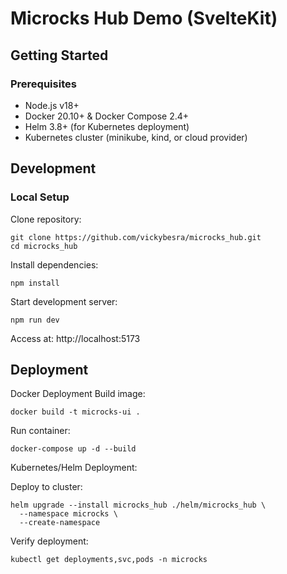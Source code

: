 # Microcks Hub Demo (SvelteKit)


## Getting Started

### Prerequisites

- Node.js v18+
- Docker 20.10+ & Docker Compose 2.4+
- Helm 3.8+ (for Kubernetes deployment)
- Kubernetes cluster (minikube, kind, or cloud provider)

## Development

### Local Setup

Clone repository:
   ```
   git clone https://github.com/vickybesra/microcks_hub.git
   cd microcks_hub
   ```
Install dependencies:
```
npm install
```
Start development server:

```
npm run dev
```

Access at: http://localhost:5173

## Deployment
Docker Deployment
Build image:
```
docker build -t microcks-ui .
```
Run container:
```
docker-compose up -d --build
```
Kubernetes/Helm Deployment:

Deploy to cluster:
```
helm upgrade --install microcks_hub ./helm/microcks_hub \
  --namespace microcks \
  --create-namespace
  ```

Verify deployment:
```
kubectl get deployments,svc,pods -n microcks
```
